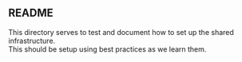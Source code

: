 ## README

This directory serves to test and document how to set up the shared infrastructure.  
This should be setup using best practices as we learn them.

